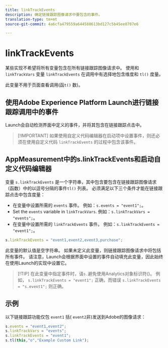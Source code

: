 ```yaml
---
title: linkTrackEvents
description: 确定链接跟踪图像请求中要包含的事件。
translation-type: tm+mt
source-git-commit: 4a6cfa479559a644588613bd127c5b45ee8787e6

---
```



# linkTrackEvents

某些实现不希望将所有变量包含在所有链接跟踪图像请求中。 使用和 `linkTrackVars` 变量 `linkTrackEvents` 在调用中有选择地包含维度和 `tl()` 度量。

此变量不用于页面查看调用(函`t()` 数)。

## 使用Adobe Experience Platform Launch进行链接跟踪调用中的事件

Launch会自动检测界面中定义的事件，并将其包含在链接跟踪点击中。

> [!IMPORTANT] 如果使用自定义代码编辑器在启动项中设置事件，则还必须在使用自定义代码 `linkTrackEvents` 的过程中包含该事件。

## AppMeasurement中的s.linkTrackEvents和启动自定义代码编辑器

变量 `s.linkTrackEvents` 是一个字符串，其中包含要包含在链接跟踪图像请求（函数）中的以逗号分隔的事件`tl()` 列表。 必须满足以下三个条件才能在链接跟踪点击中包含度量：

* 在变量中设置所需的 `events` 事件。 例如：`s.events = "event1";`。
* Set the `events` variable in `linkTrackVars`. 例如：`s.linkTrackVars = "events";`。
* 在变量中设置所需的 `linkTrackEvents` 事件。 例如：`s.linkTrackEvents = "event1";`。

```js
s.linkTrackEvents = "event1,event2,event3,purchase";
```

此变量的默认值是空字符串。 如果未定义此变量，则链接跟踪图像请求中将包括所有事件。 请注意，Launch会根据界面中设置的事件自动填充此变量，因此始终在使用Launch的实现中设置它。

> [!TIP] 在此变量中指定事件时，请`s.`避免使用Analytics对象标识符()。 例如， `s.linkTrackEvents = "event1";` 正确，而错误 `s.linkTrackEvents = "s.event1";` 则正确。

## 示例

以下链接跟踪功能仅包 `event1` 括( `event2`非)发送到Adobe的图像请求：

```js
s.events = "event1,event2";
s.linkTrackVars = "events";
s.linkTrackEvents = "event1";
s.tl(this,"o","Example Custom Link");
```

